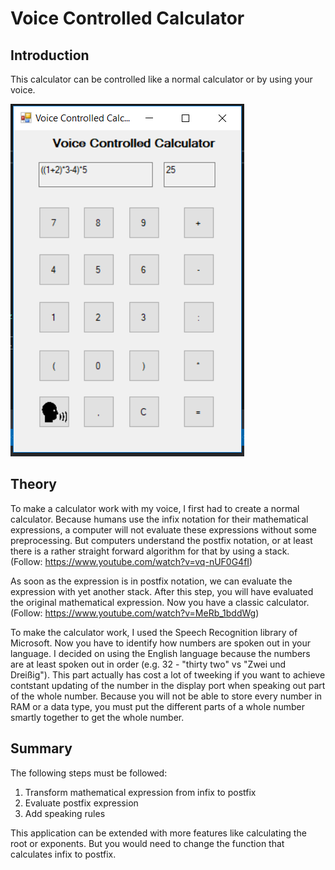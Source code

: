# Voice Controlled Calculator
## Introduction
This calculator can be controlled like a normal calculator or by using your voice.  
  
![alt text](https://github.com/lulu98/voice-controlled-calculator/blob/master/thumbnail.PNG)
## Theory
To make a calculator work with my voice, I first had to create a normal calculator. Because humans use the infix notation for their mathematical expressions, a computer will not evaluate these expressions without some preprocessing. But computers understand the postfix notation, or at least there is a rather straight forward algorithm for that by using a stack.  
(Follow: https://www.youtube.com/watch?v=vq-nUF0G4fI)   
  
As soon as the expression is in postfix notation, we can evaluate the expression with yet another stack. After this step, you will have evaluated the original mathematical expression. Now you have a classic calculator.  
(Follow: https://www.youtube.com/watch?v=MeRb_1bddWg)   
  
To make the calculator work, I used the Speech Recognition library of Microsoft. Now you have to identify how numbers are spoken out in your language. I decided on using the English language because the numbers are at least spoken out in order (e.g. 32 - "thirty two" vs "Zwei und Dreißig"). This part actually has cost a lot of tweeking if you want to achieve contstant updating of the number in the display port when speaking out part of the whole number. Because you will not be able to store every number in RAM or a data type, you must put the different parts of a whole number smartly together to get the whole number.
## Summary
The following steps must be followed:  
1. Transform mathematical expression from infix to postfix
2. Evaluate postfix expression  
3. Add speaking rules  

This application can be extended with more features like calculating the root or exponents. But you would need to change the function that calculates infix to postfix.
